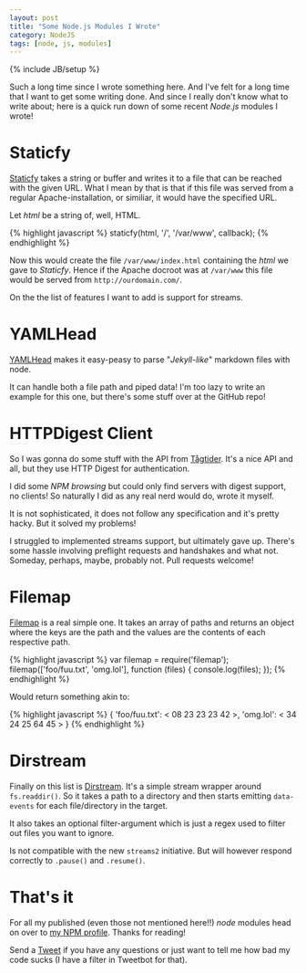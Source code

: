```yaml
---
layout: post
title: "Some Node.js Modules I Wrote"
category: NodeJS
tags: [node, js, modules]
---
```

{% include JB/setup %}

Such a long time since I wrote something here. And I've felt for a long time that I want to get some writing done. And since I really don't know what to write about; here is a quick run down of some recent _Node.js_ modules I wrote!

# Staticfy

[Staticfy](https://github.com/simme/node-staticfy) takes a string or buffer and writes it to a file that can be reached with the given URL. What I mean by that is that if this file was served from a regular Apache-installation, or similiar, it would have the specified URL.

Let  _html_ be a string of, well, HTML.
	
{% highlight javascript %}
staticfy(html, '/', '/var/www', callback);
{% endhighlight %}

Now this would create the file `/var/www/index.html` containing the _html_ we gave to _Staticfy_. Hence if the Apache docroot was at `/var/www` this file would be served from `http://ourdomain.com/`.

On the the list of features I want to add is support for streams.

# YAMLHead

[YAMLHead](https://github.com/simme/node-yamlhead) makes it easy-peasy to parse "_Jekyll-like_" markdown files with node.

It can handle both a file path and piped data! I'm too lazy to write an example for this one, but there's some stuff over at the GitHub repo!

# HTTPDigest Client

So I was gonna do some stuff with the API from [Tågtider](http://tagtider.net). It's a nice API and all, but they use HTTP Digest for authentication.

I did some _NPM browsing_ but could only find servers with digest support, no clients! So naturally I did as any real nerd would do, wrote it myself.

It is not sophisticated, it does not follow any specification and it's pretty hacky. But it solved my problems!

I struggled to implemented streams support, but ultimately gave up. There's some hassle involving preflight requests and handshakes and what not. Someday, perhaps, maybe, probably not. Pull requests welcome!

# Filemap

[Filemap](https://github.com/simme/node-filemap) is a real simple one. It takes an array of paths and returns an object where the keys are the path and the values are the contents of each respective path.

{% highlight javascript %}
var filemap = require('filemap');
filemap(['foo/fuu.txt', 'omg.lol'], function (files) {
  console.log(files);
});
{% endhighlight %}

Would return something akin to:

{% highlight javascript %}
{ 'foo/fuu.txt': < 08 23 23 23 42 >,
  'omg.lol': < 34 24 25 64 45 >
}
{% endhighlight %}

# Dirstream

Finally on this list is [Dirstream](https://github.com/simme/node-dirstream). It's a simple stream wrapper around `fs.readdir()`. So it takes a path to a directory and then starts emitting `data-events` for each file/directory in the target.

It also takes an optional filter-argument which is just a regex used to filter out files you want to ignore.

Is not compatible with the new `streams2` initiative. But will however respond correctly to `.pause()` and `.resume()`.

# That's it

For all my published (even those not mentioned here!!) _node_ modules head on over to [my NPM profile](https://npmjs.org/~simme). Thanks for reading!

Send a [Tweet](http://twitter.com/simmelj) if you have any questions or just want to tell me how bad my code sucks (I have a filter in Tweetbot for that).